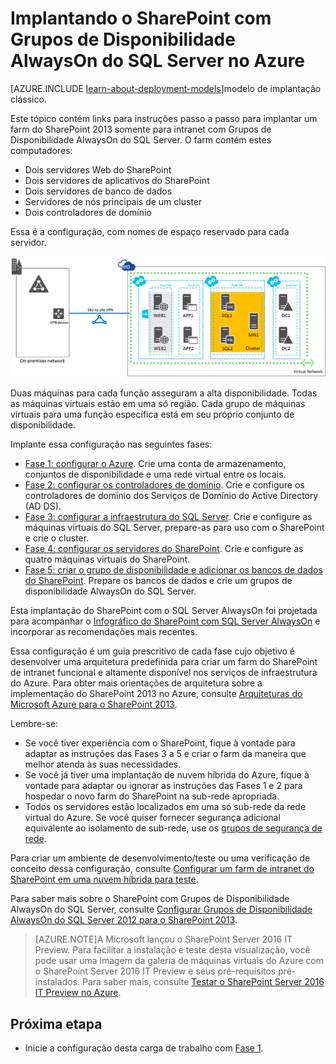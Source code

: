<properties
	pageTitle="Implantar um farm do SharePoint Server 2013 | Microsoft Azure"
	description="Implante um farm do SharePoint Server 2013 de alta disponibilidade usando grupos de disponibilidade do AlwaysOn do SQL Server no Azure em cinco fases."
	documentationCenter=""
	services="virtual-machines"
	authors="JoeDavies-MSFT"
	manager="timlt"
	editor=""
	tags="azure-resource-manager"/>

<tags
	ms.service="virtual-machines"
	ms.workload="infrastructure-services"
	ms.tgt_pltfrm="Windows"
	ms.devlang="na"
	ms.topic="article"
	ms.date="12/11/2015"
	ms.author="josephd"/>

# Implantando o SharePoint com Grupos de Disponibilidade AlwaysOn do SQL Server no Azure

[AZURE.INCLUDE [learn-about-deployment-models](../../includes/learn-about-deployment-models-rm-include.md)]modelo de implantação clássico.

Este tópico contém links para instruções passo a passo para implantar um farm do SharePoint 2013 somente para intranet com Grupos de Disponibilidade AlwaysOn do SQL Server. O farm contém estes computadores:

- Dois servidores Web do SharePoint
- Dois servidores de aplicativos do SharePoint
- Dois servidores de banco de dados
- Servidores de nós principais de um cluster
- Dois controladores de domínio

Essa é a configuração, com nomes de espaço reservado para cada servidor.

![](./media/virtual-machines-workload-intranet-sharepoint-overview/workload-spsqlao_05.png)

Duas máquinas para cada função asseguram a alta disponibilidade. Todas as máquinas virtuais estão em uma só região. Cada grupo de máquinas virtuais para uma função específica está em seu próprio conjunto de disponibilidade.

Implante essa configuração nas seguintes fases:

- [Fase 1: configurar o Azure](virtual-machines-workload-intranet-sharepoint-phase1.md). Crie uma conta de armazenamento, conjuntos de disponibilidade e uma rede virtual entre os locais.
- [Fase 2: configurar os controladores de domínio](virtual-machines-workload-intranet-sharepoint-phase2.md). Crie e configure os controladores de domínio dos Serviços de Domínio do Active Directory (AD DS).
- [Fase 3: configurar a infraestrutura do SQL Server](virtual-machines-workload-intranet-sharepoint-phase3.md). Crie e configure as máquinas virtuais do SQL Server, prepare-as para uso com o SharePoint e crie o cluster.
- [Fase 4: configurar os servidores do SharePoint](virtual-machines-workload-intranet-sharepoint-phase4.md). Crie e configure as quatro máquinas virtuais do SharePoint.
- [Fase 5: criar o grupo de disponibilidade e adicionar os bancos de dados do SharePoint](virtual-machines-workload-intranet-sharepoint-phase5.md). Prepare os bancos de dados e crie um grupos de disponibilidade AlwaysOn do SQL Server.

Esta implantação do SharePoint com o SQL Server AlwaysOn foi projetada para acompanhar o [Infográfico do SharePoint com SQL Server AlwaysOn](http://go.microsoft.com/fwlink/?LinkId=394788) e incorporar as recomendações mais recentes.

Essa configuração é um guia prescritivo de cada fase cujo objetivo é desenvolver uma arquitetura predefinida para criar um farm do SharePoint de intranet funcional e altamente disponível nos serviços de infraestrutura do Azure. Para obter mais orientações de arquitetura sobre a implementação do SharePoint 2013 no Azure, consulte [Arquiteturas do Microsoft Azure para o SharePoint 2013](https://technet.microsoft.com/library/dn635309.aspx).

Lembre-se:

- Se você tiver experiência com o SharePoint, fique à vontade para adaptar as instruções das Fases 3 a 5 e criar o farm da maneira que melhor atenda às suas necessidades.
- Se você já tiver uma implantação de nuvem híbrida do Azure, fique à vontade para adaptar ou ignorar as instruções das Fases 1 e 2 para hospedar o novo farm do SharePoint na sub-rede apropriada.
- Todos os servidores estão localizados em uma só sub-rede da rede virtual do Azure. Se você quiser fornecer segurança adicional equivalente ao isolamento de sub-rede, use os [grupos de segurança de rede](../virtual-network/virtual-networks-nsg.md).

Para criar um ambiente de desenvolvimento/teste ou uma verificação de conceito dessa configuração, consulte [Configurar um farm de intranet do SharePoint em uma nuvem híbrida para teste](../virtual-network/virtual-networks-setup-sharepoint-hybrid-cloud-testing.md).

Para saber mais sobre o SharePoint com Grupos de Disponibilidade AlwaysOn do SQL Server, consulte [Configurar Grupos de Disponibilidade AlwaysOn do SQL Server 2012 para o SharePoint 2013](https://technet.microsoft.com/library/jj715261.aspx).

> [AZURE.NOTE]A Microsoft lançou o SharePoint Server 2016 IT Preview. Para facilitar a instalação e teste desta visualização, você pode usar uma imagem da galeria de máquinas virtuais do Azure com o SharePoint Server 2016 IT Preview e seus pré-requisitos pré-instalados. Para saber mais, consulte [Testar o SharePoint Server 2016 IT Preview no Azure](http://azure.microsoft.com/blog/test-sharepoint-server-2016-it-preview-4/).

## Próxima etapa

- Inicie a configuração desta carga de trabalho com [Fase 1](virtual-machines-workload-intranet-sharepoint-phase1.md).

<!---HONumber=AcomDC_1217_2015-->